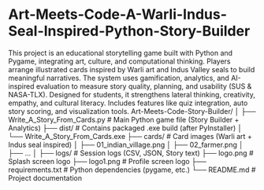 # Art-Meets-Code-A-Warli-Indus-Seal-Inspired-Python-Story-Builder
This project is an educational storytelling game built with Python and Pygame, integrating art, culture, and computational thinking. Players arrange illustrated cards inspired by Warli art and Indus Valley seals to build meaningful narratives. The system uses gamification, analytics, and AI-inspired evaluation to measure story quality, planning, and usability (SUS & NASA-TLX). Designed for students, it strengthens lateral thinking, creativity, empathy, and cultural literacy. Includes features like quiz integration, auto story scoring, and visualization tools.
Art-Meets-Code-Story-Builder/
│
├── Write_A_Story_From_Cards.py   # Main Python game file (Story Builder + Analytics)
├── dist/                         # Contains packaged .exe build (after PyInstaller)
│   └── Write_A_Story_From_Cards.exe
├── cards/                        # Card images (Warli art + Indus seal inspired)
│   ├── 01_indian_village.png
│   ├── 02_farmer.png
│   ├── ...
│
├── logs/                         # Session logs (CSV, JSON, Story text)
├── logo.png                      # Splash screen logo
├── logo1.png                     # Profile screen logo
├── requirements.txt              # Python dependencies (pygame, etc.)
└── README.md                     # Project documentation
